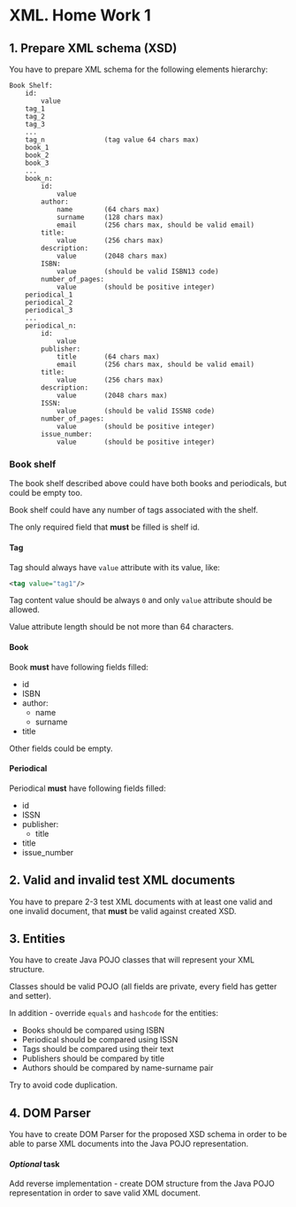 XML. Home Work 1
===============
1\. Prepare XML schema (XSD)
---------------
You have to prepare XML schema for the following elements hierarchy:
```
Book Shelf:
    id:
        value
    tag_1
    tag_2
    tag_3
    ...
    tag_n               (tag value 64 chars max)
    book_1
    book_2
    book_3
    ...
    book_n:
        id:
            value
        author:
            name        (64 chars max)
            surname     (128 chars max)
            email       (256 chars max, should be valid email)
        title:
            value       (256 chars max)
        description:
            value       (2048 chars max)
        ISBN:
            value       (should be valid ISBN13 code)
        number_of_pages:
            value       (should be positive integer)
    periodical_1
    periodical_2
    periodical_3
    ...
    periodical_n:
        id:
            value
        publisher:
            title       (64 chars max)
            email       (256 chars max, should be valid email)
        title:
            value       (256 chars max)
        description:
            value       (2048 chars max)
        ISSN:
            value       (should be valid ISSN8 code)
        number_of_pages:
            value       (should be positive integer)
        issue_number:
            value       (should be positive integer)
```

### Book shelf
The book shelf described above could have both books and periodicals,
but could be empty too.

Book shelf could have any number of tags associated with the shelf.

The only required field that **must** be filled is shelf id.

#### Tag

Tag should always have `value` attribute with its value, like:
```xml
<tag value="tag1"/>
```
Tag content value should be always `0` and only `value` attribute should be allowed.

Value attribute length should be not more than 64 characters.

#### Book

Book **must** have following fields filled:
* id
* ISBN
* author:
    * name
    * surname
* title

Other fields could be empty.

#### Periodical

Periodical **must** have following fields filled:
* id
* ISSN
* publisher:
    * title
* title
* issue_number

2\. Valid and invalid test XML documents
-----------

You have to prepare 2-3 test XML documents with at least one valid and
one invalid document, that **must** be valid against created XSD.

3\. Entities
-----------

You have to create Java POJO classes that will represent your XML structure.

Classes should be valid POJO (all fields are private, every field has getter and setter).

In addition - override `equals` and `hashcode` for the entities:
* Books should be compared using ISBN
* Periodical should be compared using ISSN
* Tags should be compared using their text
* Publishers should be compared by title
* Authors should be compared by name-surname pair

Try to avoid code duplication.

4\. DOM Parser
-----------
You have to create DOM Parser for the proposed XSD schema in order to be 
able to parse XML documents into the Java POJO representation.

#### *Optional* task

Add reverse implementation - create DOM structure from the Java POJO representation in order to
save valid XML document.
